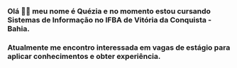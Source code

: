 #
### Olá 👋👋 meu nome é Quézia  e no momento estou cursando Sistemas de Informação no IFBA de Vitória da Conquista - Bahia. 

### Atualmente me encontro interessada em vagas de estágio para aplicar conhecimentos e obter experiência.
#

<!--
**queziafiladelfo/queziafiladelfo** is a ✨ _special_ ✨ repository because its `README.md` (this file) appears on your GitHub profile.

Here are some ideas to get you started:

- 🔭 I’m currently working on ...
- 🌱 I’m currently learning ...
- 👯 I’m looking to collaborate on ...
- 🤔 I’m looking for help with ...
- 💬 Ask me about ...
- 📫 How to reach me: ...
- 😄 Pronouns: .....
- ⚡ Fun fact: ......
-->
